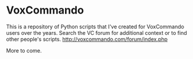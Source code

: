# VoxCommando

This is a repository of Python scripts that I've created for VoxCommando users over the years. Search the VC forum for additional context or to find other people's scripts. http://voxcommando.com/forum/index.php

More to come.
